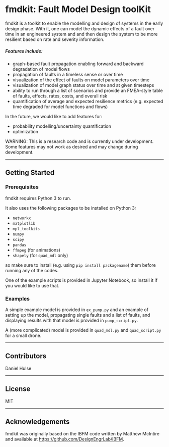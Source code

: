 # fmdkit: Fault Model Design toolKit

fmdkit is a toolkit to enable the modelling and design of systems in the early design phase. With it, one can model the dynamic effects of a fault over time in an engineered system and and then design the system to be more resilient based on rate and severity information. 

##### Features include:

- graph-based fault propagation enabling forward and backward degradation of model flows
- propagation of faults in a timeless sense or over time
- visualization of the effect of faults on model parameters over time
- visualization of model graph status over time and at given timesteps
- ability to run through a list of scenarios and provide an FMEA-style table of faults, effects, rates, costs, and overall risk
- quantification of average and expected resilience metrics (e.g. expected time degraded for model functions and flows)

In the future, we would like to add features for:

- probability modelling/uncertainty quantification
- optimization

WARNING: This is a research code and is currently under development. Some features may not work as desired and may change during development.

----
## Getting Started

### Prerequisites

fmdkit requires Python 3 to run. 

It also uses the following packages to be installed on Python 3:

- `networkx`
- `matplotlib`
- `mpl_toolkits`
- `numpy`
- `scipy`
- `pandas`
- `ffmpeg` (for animations)
- `shapely` (for `quad_mdl` only)

so make sure to install (e.g. using `pip install packagename`) them before running any of the codes.

One of the example scripts is provided in Jupyter Notebook, so install it if you would like to use that.

### Examples

A simple example model is provided in `ex_pump.py` and an example of setting up the model, propagating single faults and a list of faults, and displaying results with that model is provided in `pump_script.py`.

A (more complicated) model is provided in `quad_mdl.py` and `quad_script.py` for a small drone.

----
## Contributors
Daniel Hulse

----
## License

MIT

----
## Acknowledgements

fmdkit was originally based on the IBFM code written by Matthew McIntire and available at https://github.com/DesignEngrLab/IBFM.
